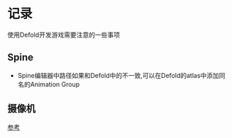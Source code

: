 # 记录

使用Defold开发游戏需要注意的一些事项

## Spine

- Spine编辑器中路径如果和Defold中的不一致,可以在Defold的atlas中添加同名的Animation Group

## 摄像机

[参考](https://github.com/britzl/defold-orthographic)
